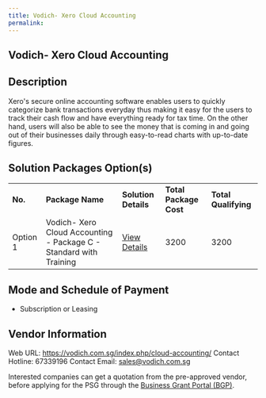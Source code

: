 ```yaml
---
title: Vodich- Xero Cloud Accounting
permalink: 
---
```


## Vodich- Xero Cloud Accounting

## Description

Xero's secure online accounting software enables users to quickly categorize bank transactions everyday thus making it easy for the users to track their cash flow and have everything ready for tax time. 
On the other hand, users will also be able to see the money that is coming in and going out of their businesses daily through easy-to-read charts with up-to-date figures.

## Solution Packages Option(s)

<table>
<tr>
<td><b>No.</b></td>
<td><b>Package Name</b></td>
<td><b>Solution Details</b></td>
<td><b>Total Package Cost</b></td>
<td><b>Total Qualifying</b></td>
</tr>
<tr>
<td>Option 1</td>
<td>Vodich- Xero Cloud Accounting - Package C - Standard with Training</td>
<td><a href='https://www.gobusiness.gov.sg/images/psg/20200621_Desensitised_Annex_3_Part_3.pdf'>View Details</a></td>
<td>3200</td>
<td>3200</td>
</tr>
</table>

## Mode and Schedule of Payment

 - Subscription or Leasing

## Vendor Information

 Web URL: https://vodich.com.sg/index.php/cloud-accounting/ 
Contact Hotline: 67339196 
Contact Email: sales@vodich.com.sg 


Interested companies can get a quotation from the pre-approved vendor, before applying for the PSG through the <a href='https://www.businessgrants.gov.sg/'>Business Grant Portal (BGP)</a>.
